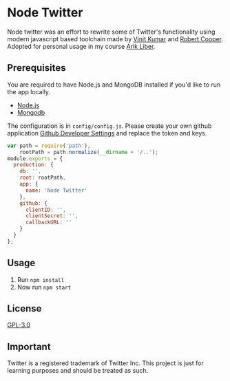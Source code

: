 # Node Twitter


Node twitter was an effort to rewrite some of Twitter's functionality using modern
javascript based toolchain made by [Vinit Kumar](https://avatars0.githubusercontent.com/u/537678?v=3&s=144) and [Robert Cooper](https://avatars0.githubusercontent.com/u/16786990?v=3&s=144).
Adopted for personal usage in my course [Arik Liber](github.com/LeonLiber/).



## Prerequisites

You are required to have Node.js and MongoDB installed if you'd like to run the app locally.

- [Node.js](http://nodejs.org)
- [Mongodb](http://docs.mongodb.org/manual/installation/)


The configuration is in `config/config.js`. Please create your own
github application [Github Developer Settings](https://github.com/settings/applications) and replace the token and keys.

```js
var path = require('path'),
    rootPath = path.normalize(__dirname + '/..');
module.exports = {
  production: {
    db: '',
    root: rootPath,
    app: {
      name: 'Node Twitter'
    },
    github: {
      clientID: '',
      clientSecret: '',
      callbackURL: ''
    }
  }
};
```

## Usage

1. Run `npm install`
2. Now run `npm start`

## License
[GPL-3.0](https://github.com/vinitkumar/node-twitter/blob/master/License)

## Important

Twitter is a registered trademark of Twitter Inc. This project is just for learning purposes and should be treated as such.
